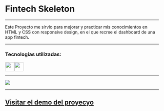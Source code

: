 # Fintech Skeleton

--- 

Este Proyecto me sirvio para mejorar y practicar mis conocimientos en HTML y CSS con responsive design, en el que recree el dashboard de una app fintech.

--- 

### Tecnologias utilizadas:

<img src="https://cdn-icons-png.flaticon.com/512/174/174854.png" width='30px' ><img src="https://cdn-icons-png.flaticon.com/512/732/732190.png" width='30px' >

---

![](https://i.imgur.com/kbvfRls.png)

---

## [Visitar el demo del proyecyo](https://trusting-bose-317de8.netlify.app/) 
